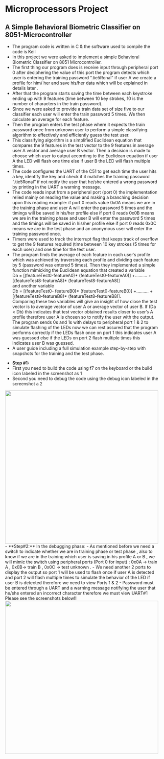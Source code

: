 # Microprocessors Project
## A Simple Behavioral Biometric Classifier on 8051-Microcontroller
* The program code is written in C & the software used to compile the code is Keil
* In this project we were asked to implement a simple Behavioral
Biometric Classifier on 8051 Microcontroller.
* The first thing our program does is receive input through peripheral port 0 after deciphering the value of this port the program detects which user is entering the training password “.tie5Ronal” if user A we create a profile for him/ her and save his/her data which will be explained in details later . 
* After that the program starts saving the time between each keystroke ending up with 9 features (time between 10 key strokes, 10 is the number of characters in the train password). 
* Since we were asked to provide a train data set of size five to our classifier each user will enter the train password 5 times. We then
calculate an average for each feature.
* Then the program enters the  test phase where it expects the train password once from unknown user to perform a simple classifying algorithm to effectively and efficiently guess the test user. 
* This classifying algorithm is a simplified Euclidean equation that compares the 9 features in the test vector to the 9 features in average user A vector and average user B vector. Then a decision is made to choose which user to output according to the Euclidean equation if user A the LED will flash one time else if user B the LED will flash multiple times. 
*  The code configures the UART of the C51 to get each time the user hits a key, identify
the key and check if it matches the training password “.tie5Ronal” if not
notify the user that he/she entered a wrong password by printing in the
UART a warning message. 
* The code reads input from a peripheral port (port 0) the
implementation relied mainly on reading the value and making a branching
decision upon this reading example: if port 0 reads value 0x0A means we
are in the training phase and user A will enter the password 5 times and the
timings will be saved in his/her profile else if port 0 reads 0x0B means we
are in the training phase and user B will enter the password 5 times and the
timings will be saved in his/her profile else if port 0 reads 0x0C means we
are in the test phase and an anonymous user will enter the training
password once. 
* Timers were used to track the interrupt
flag that keeps track of overflow to get the 9 features required (time
between 10 key strokes (5 times for each user) and one time for the test
user. 
* The program finds the average of each feature in each user’s profile which was achieved by
traversing each profile and dividing each feature by 5 (password was
entered 5 times). Then they implemented a simple function mimicking the
Euclidean equation that created a variable   
Da = [(featureTest0-featureA0)*
(featureTest0-featureA0)] +………. + [(featureTest8-featureA8)*
(featureTest8-featureA8)]   
and another variable   
Db = [(featureTest0-
featureB0)* (featureTest0-featureB0)] +………. + [(featureTest8-featureB8)*
(featureTest8-featureB8)].   
Comparing these two variables will give an
insight of how close the test vector is to average vector of user A or average
vector of user B. If (Da < Db) this indicates that test vector obtained results
closer to user’s A profile therefore user A is chosen so to notify the user 
with the output. The program sends 0s and 1s
with delays to peripheral port 1 & 2 to simulate flashing of the LEDs now
we can rest assured that the program performs correctly if the LEDs flash
once on port 1 this indicates user A was guessed else if the LEDs on port 2
flash multiple times this indicates user B was guessed. 
* A user guide including a full simulation example step-by-step with
snapshots for the training and the test phase.
- **Step #1:**
- First you need to build the code using f7 on the keyboard or the build
icon labeled in the screenshot as 1
- Second you need to debug the code using the debug icon labeled in
the screenshot a 2  
<img src="https://i.ibb.co/X51yZF3/test.jpg" width="500">  
<br>
- **Step#2:**  
In the debugging phase:  
- As mentioned before we need a switch to indicate whether we are in
training phase or test phase , also to know if we are in the training
which user is saving in his profile A or B , we will mimic the switch
using peripheral ports (Port 0 for input) : 0x0A -> train A , 0x0B->
train B , 0x0C -> test unknown .  
- We need another 2 ports to display the output so port 1 will be used
to flash once if user A is detected and port 2 will flash multiple times
to simulate the behavior of the LED if user B is detected therefore we
need to view Ports 1 & 2
- Password must be entered through a UART and a warning message
notifying the user that he/she entered an incorrect character
therefore we must view UART#1
Please see the screenshots below!! 
<img src="https://i.ibb.co/xjF7m9f/test2.jpg" width="500">
